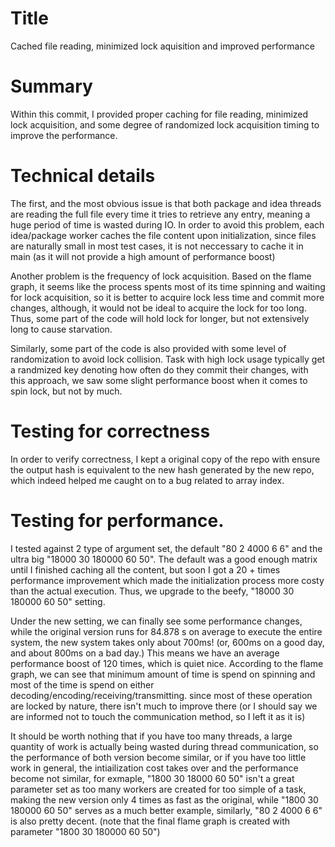 # Title

Cached file reading, minimized lock aquisition and improved performance

# Summary

Within this commit, I provided proper caching for file reading, minimized lock acquisition, and some degree of randomized lock acquisition timing to improve the performance.

# Technical details

The first, and the most obvious issue is that both package and idea threads are reading the full file every time it tries to retrieve any entry, meaning a huge period of time is wasted during IO. In order to avoid this problem, each idea/package worker caches the file content upon initialization, since files are naturally small in most test cases, it is not neccessary to cache it in main (as it will not provide a high amount of performance boost)

Another problem is the frequency of lock acquisition. Based on the flame graph, it seems like the process spents most of its time spinning and waiting for lock acquisition, so it is better to acquire lock less time and commit more changes, although, it would not be ideal to acquire the lock for too long. Thus, some part of the code will hold lock for longer, but not extensively long to cause starvation. 

Similarly, some part of the code is also provided with some level of randomization to avoid lock collision. Task with high lock usage typically get a randmized key denoting how often do they commit their changes, with this approach, we saw some slight performance boost when it comes to spin lock, but not by much.

# Testing for correctness

In order to verify correctness, I kept a original copy of the repo with ensure the output hash is equivalent to the new hash generated by the new repo, which indeed helped me caught on to a bug related to array index.

# Testing for performance.

I tested against 2 type of argument set, the default "80 2 4000 6 6" and the ultra big "18000 30 180000 60 50". The default was a good enough matrix until I finished caching all the content, but soon I got a 20 + times performance improvement which made the initialization process more costy than the actual execution. Thus, we upgrade to the beefy, "18000 30 180000 60 50" setting.

Under the new setting, we can finally see some performance changes, while the original version runs for  84.878 s on average to execute the entire system, the new system takes only about 700ms! (or, 600ms on a good day, and about 800ms on a bad day.) This means we have an average performance boost of 120 times, which is quiet nice. According to the flame graph, we can see that minimum amount of time is spend on spinning and most of the time is spend on either decoding/encoding/receiving/transmitting. since most of these operation are locked by nature, there isn't much to improve there (or I should say we are informed not to touch the communication method, so I left it as it is)

It should be worth nothing that if you have too many threads, a large quantity of work is actually being wasted during thread communication, so the performance of both version become similar, or if you have too little work in general, the intiailization cost takes over and the performance become not similar, for exmaple, "1800 30 18000 60 50" isn't a great parameter set as too many workers are created for too simple of a task, making the new version only 4 times as fast as the original, while "1800 30 180000 60 50" serves as a much better example, similarly, "80 2 4000 6 6" is also pretty decent. (note that the final flame graph is created with parameter "1800 30 180000 60 50")